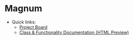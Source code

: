 # Magnum

- Quick links:
  - [Project Board](https://github.com/Druid-ESPRIT/magnum-desktop/projects/1)
  - [Class & Functionality Documentation (HTML Preview)](https://htmlpreview.github.io/?https://github.com/Druid-ESPRIT/magnum-docs/blob/main/doc/classes.html)
